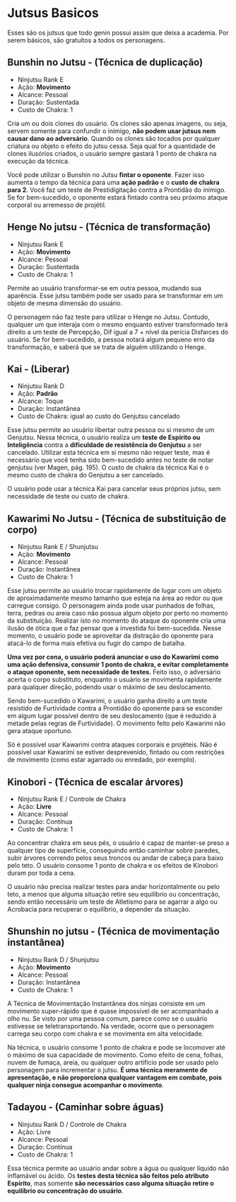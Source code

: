 # Jutsus Basicos

Esses são os jutsus que todo genin possui assim que deixa a academia.
Por serem básicos, são gratuitos a todos os personagens.

## Bunshin no Jutsu - (Técnica de duplicação)

* Ninjutsu Rank E
* Ação: **Movimento**
* Alcance: Pessoal
* Duração: Sustentada
* Custo de Chakra: 1

Cria um ou dois clones do usuário. Os clones são apenas imagens, ou
seja, servem somente para confundir o inimigo, **não podem usar jutsus
nem causar dano ao adversário**. Quando os clones são tocados por
qualquer criatura ou objeto o efeito do jutsu cessa. Seja qual for a
quantidade de clones ilusórios criados, o usuário sempre gastará 1
ponto de chakra na execução da técnica.

Você pode utilizar o Bunshin no Jutsu **fintar o oponente**. Fazer isso
aumenta o tempo da técnica para uma **ação padrão** e o **custo de chakra
para 2**. Você faz um teste de Prestidigitação contra a Prontidão do
inimigo. Se for bem-sucedido, o oponente estará fintado contra seu
próximo ataque corporal ou arremesso de projétil.

## Henge No jutsu - (Técnica de transformação)

* Ninjutsu Rank E
* Ação: **Movimento**
* Alcance: Pessoal
* Duração: Sustentada
* Custo de Chakra: 1

Permite ao usuário transformar-se em outra pessoa, mudando sua
aparência. Esse jutsu também pode ser usado para se transformar em
um objeto de mesma dimensão do usuário.

O personagem não faz teste para utilizar o Henge no Jutsu. Contudo,
qualquer um que interaja com o mesmo enquanto estiver transformado
terá direito a um teste de Percepção, Dif igual a 7 + nível da perícia
Disfarces do usuário. Se for bem-sucedido, a pessoa notará algum
pequeno erro da transformação, e saberá que se trata de alguém
utilizando o Henge.

## Kai - (Liberar)

* Ninjutsu Rank D
* Ação: **Padrão**
* Alcance: Toque
* Duração: Instantânea
* Custo de Chakra: igual ao custo do Genjutsu cancelado

Esse jutsu permite ao usuário libertar outra pessoa ou si mesmo de um
Genjutsu. Nessa técnica, o usuário realiza um **teste de Espírito ou
Inteligência** contra a **dificuldade de resistência do Genjutsu** a ser
cancelado. Utilizar esta técnica em si mesmo não requer teste, mas é
necessário que você tenha sido bem-sucedido antes no teste de notar
genjutsu (ver Magen, pág. 195). O custo de chakra da técnica Kai é o
mesmo custo de chakra do Genjutsu a ser cancelado.

O usuário pode usar a técnica Kai para cancelar seus próprios jutsu,
sem necessidade de teste ou custo de chakra.

## Kawarimi No Jutsu - (Técnica de substituição de corpo)

* Ninjutsu Rank E / Shunjutsu
* Ação: **Movimento**
* Alcance: Pessoal
* Duração: Instantânea
* Custo de Chakra: 1

Esse jutsu permite ao usuário trocar rapidamente de lugar com um
objeto de aproximadamente mesmo tamanho que esteja na área ao
redor ou que carregue consigo. O personagem ainda pode usar
punhados de folhas, terra, pedras ou areia caso não possua algum
objeto por perto no momento da substituição. Realizar isto no
momento do ataque do oponente cria uma ilusão de ótica que o faz
pensar que a investida foi bem-sucedida. Nesse momento, o usuário
pode se aproveitar da distração do oponente para atacá-lo de forma
mais efetiva ou fugir do campo de batalha.

**Uma vez por cena, o usuário poderá anunciar o uso do Kawarimi como
uma ação defensiva, consumir 1 ponto de chakra, e evitar
completamente o ataque oponente, sem necessidade de testes.** Feito
isso, o adversário acerta o corpo substituto, enquanto o usuário se 
movimenta rapidamente para qualquer direção, podendo usar o
máximo de seu deslocamento.

Sendo bem-sucedido o Kawarimi, o usuário ganha direito a um teste
resistido de Furtividade contra a Prontidão do oponente para se
esconder em algum lugar possível dentro de seu deslocamento (que é
reduzido à metade pelas regras de Furtividade). O movimento feito
pelo Kawarimi não gera ataque oportuno.

Só é possível usar Kawarimi contra ataques corporais e projéteis. Não é
possível usar Kawarimi se estiver desprevenido, fintado ou com
restrições de movimento (como estar agarrado ou enredado, por
exemplo).

## Kinobori - (Técnica de escalar árvores)

* Ninjutsu Rank E / Controle de Chakra
* Ação: **Livre**
* Alcance: Pessoal
* Duração: Contínua
* Custo de Chakra: 1

Ao concentrar chakra em seus pés, o usuário é capaz de manter-se
preso a qualquer tipo de superfície, conseguindo então caminhar sobre
paredes, subir árvores correndo pelos seus troncos ou andar de cabeça
para baixo pelo teto. O usuário consome 1 ponto de chakra e os efeitos
de Kinobori duram por toda a cena.

O usuário não precisa realizar testes para andar horizontalmente ou
pelo teto, a menos que alguma situação retire seu equilíbrio ou
concentração, sendo então necessário um teste de Atletismo para se
agarrar a algo ou Acrobacia para recuperar o equilíbrio, a depender da
situação.

## Shunshin no jutsu - (Técnica de movimentação instantânea)

* Ninjutsu Rank D / Shunjutsu
* Ação: **Movimento**
* Alcance: Pessoal
* Duração: Instantânea
* Custo de Chakra: 1

A Técnica de Movimentação Instantânea dos ninjas consiste em um
movimento super-rápido que é quase impossível de ser acompanhado a
olho nu. Se visto por uma pessoa comum, parece como se o usuário
estivesse se teletransportando. Na verdade, ocorre que o personagem
carrega seu corpo com chakra e se movimenta em alta velocidade.

Na técnica, o usuário consome 1 ponto de chakra e pode se locomover
até o máximo de sua capacidade de movimento. Como efeito de cena,
folhas, nuvem de fumaça, areia, ou qualquer outro artifício pode ser
usado pelo personagem para incrementar o jutsu. **É uma técnica
meramente de apresentação, e não proporciona qualquer vantagem em
combate, pois qualquer ninja consegue acompanhar o movimento**.

## Tadayou - (Caminhar sobre águas)

* Ninjutsu Rank D / Controle de Chakra
* Ação: Livre
* Alcance: Pessoal
* Duração: Contínua
* Custo de Chakra: 1

Essa técnica permite ao usuário andar sobre a água ou qualquer líquido
não inflamável ou ácido. Os **testes desta técnica são feitos pelo atributo
Espírito**, mas somente **são necessários caso alguma situação retire o
equilíbrio ou concentração do usuário**.